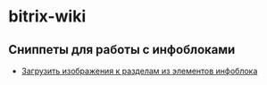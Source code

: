 # bitrix-wiki

## Сниппеты для работы с инфоблоками
+ [Загрузить изображения к разделам из элементов инфоблока](https://github.com/tikhomirov29/bitrix-wiki/wiki/%D0%97%D0%B0%D0%B3%D1%80%D1%83%D0%B7%D0%B8%D1%82%D1%8C-%D0%B8%D0%B7%D0%BE%D0%B1%D1%80%D0%B0%D0%B6%D0%B5%D0%BD%D0%B8%D1%8F-%D0%BA-%D1%80%D0%B0%D0%B7%D0%B4%D0%B5%D0%BB%D0%B0%D0%BC-%D0%B8%D0%B7-%D1%8D%D0%BB%D0%B5%D0%BC%D0%B5%D0%BD%D1%82%D0%BE%D0%B2-%D0%B8%D0%BD%D1%84%D0%BE%D0%B1%D0%BB%D0%BE%D0%BA%D0%B0)
